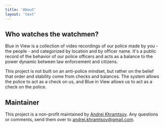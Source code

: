 ```yaml
---
title: 'About'
layout: 'text'
---
```


## Who watches the watchmen?

Blue in View is a collection of video recordings of our police made by you - the people - and categorized by location and by officer name. It's a public record of the behavior of our police officers and acts as a balance to the power dynamic between law enforcement and citizens.

This project is not built on an anti-police mindset, but rather on the belief that order and stability come from checks and balances. The system allows the police to act as a check on us, and Blue in View allows us to act as a check on the police.



## Maintainer

This project is a non-profit maintained by <a href="https://www.linkedin.com/in/andrei-khramtsov-a12b44131/" target="_blank">Andrei Khramtsov</a>. Any questions or comments, send them over to <a href="mailto:andrei.khramtsov@gmail.com" target="_blank">andrei.khramtsov@gmail.com</a>.
